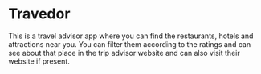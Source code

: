 # Travedor
This is a travel advisor app where you can find the restaurants, hotels and attractions near you. You can filter them according to the ratings and can see about that place in the trip advisor website and can also visit their website if present.
